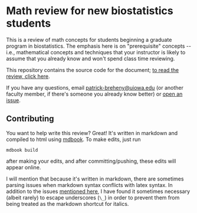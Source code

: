 # Math review for new biostatistics students

This is a review of math concepts for students beginning a graduate program in biostatistics. The emphasis here is on "prerequisite" concepts -- i.e., mathematical concepts and techniques that your instructor is likely to assume that you already know and won't spend class time reviewing.

This repository contains the source code for the document; [to read the review, click here](https://iowabiostat.github.io/math-review/index.html).

If you have any questions, email patrick-breheny@uiowa.edu (or another faculty member, if there's someone you already know better) or [open an issue](https://github.com/IowaBiostat/math-review/issues).

## Contributing

You want to help write this review? Great! It's written in markdown and compiled to html using [mdbook](https://rust-lang.github.io/mdBook/). To make edits, just run

```
mdbook build
```

after making your edits, and after committing/pushing, these edits will appear online.

I will mention that because it's written in markdown, there are sometimes parsing issues when markdown syntax conflicts with latex syntax. In addition to the issues [mentioned here](https://rust-lang.github.io/mdBook/format/mathjax.html), I have found it sometimes necessary (albeit rarely) to escape underscores (`\_`) in order to prevent them from being treated as the markdown shortcut for italics.

